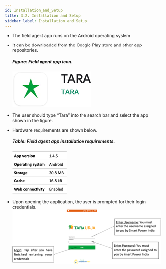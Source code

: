 ```yaml
---
id: Installation_and_Setup
title: 3.2. Installation and Setup
sidebar_label: Installation and Setup
---
```


* The field agent app runs on the Android operating system
* It can be downloaded from the Google Play store and other app repositories.

	##### Figure: Field agent app icon.
	![Field agent app icon](./assets/3.1_AppIcon.png)

* The user should type “Tara” into the search bar and select the app shown in the figure.
* Hardware requirements are shown below.

	##### Table: Field agent app installation requirements.
	![Field agent app installation requirements](./assets/3.2_HardwareReq.png)

* Upon opening the application, the user is prompted for their login credentials.
	![Set Up Prompt](./assets/3.3_SetUpPrompt.png)


